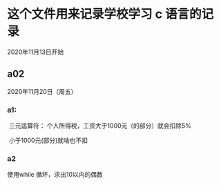 # 这个文件用来记录学校学习 c 语言的记录

2020年11月13日开始



## a02

2020年11月20日（周五）



### a1:

​	三元运算符：  个人所得税，工资大于1000元（的部分）就会扣除5%

​	小于1000元(部分)就啥也不扣

### a2

使用while 循环，求出10以内的偶数











